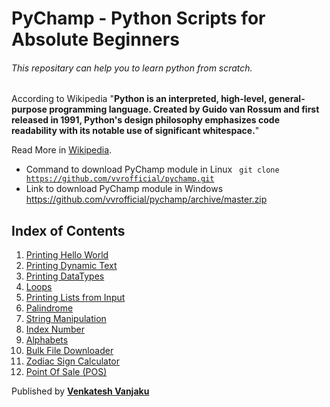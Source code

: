 # PyChamp - Python Scripts for Absolute Beginners

###### This repositary can help you to learn python from scratch.

According to Wikipedia "**Python is an interpreted, high-level, general-purpose programming language. Created by Guido van Rossum and first released in 1991, Python's design philosophy emphasizes code readability with its notable use of significant whitespace.**"

Read More in [Wikipedia](https://en.wikipedia.org/wiki/Python_(programming_language)/).

- Command to download PyChamp module in Linux <code> git clone https://github.com/vvrofficial/pychamp.git </code>
- Link to download PyChamp module in Windows  https://github.com/vvrofficial/pychamp/archive/master.zip

## Index of Contents
1. [Printing Hello World](https://github.com/vvrofficial/pychamp/blob/master/HelloWorld.py/)
2. [Printing Dynamic Text](https://github.com/vvrofficial/pychamp/blob/master/Dynamic.py/)
3. [Printing DataTypes](https://github.com/vvrofficial/pychamp/blob/master/Datatypes.py/)
4. [Loops](https://github.com/vvrofficial/PyChamp/tree/master/loops/)
5. [Printing Lists from Input](https://github.com/vvrofficial/pychamp/blob/master/Students.py/)
6. [Palindrome](https://github.com/vvrofficial/PyChamp/blob/master/Palindrome.py/)
7. [String Manipulation](https://github.com/vvrofficial/pychamp/blob/master/StringManipulation.py/)
8. [Index Number](https://github.com/vvrofficial/pychamp/blob/master/Index.py/)
9. [Alphabets](https://github.com/vvrofficial/pychamp/blob/master/Alphabets.py/)
10. [Bulk File Downloader](https://github.com/vvrofficial/PyChamp/blob/master/BulkDownloader.py/)
11. [Zodiac Sign Calculator](https://github.com/vvrofficial/PyChamp/blob/master/ZodiacSignCalculator.py/)
12. [Point Of Sale (POS)](https://github.com/vvrofficial/pychamp/blob/master/POS.py/)

Published by **[Venkatesh Vanjaku](https://vvrofficial.github.io/)**
